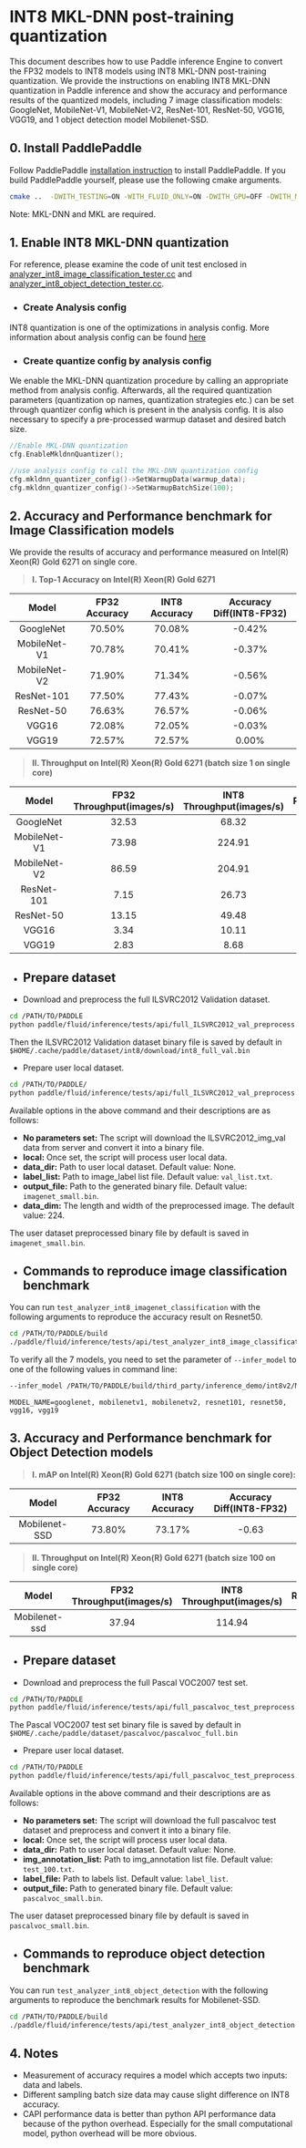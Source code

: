 # INT8 MKL-DNN post-training quantization

This document describes how to use Paddle inference Engine to convert the FP32 models to INT8 models using INT8 MKL-DNN post-training quantization. We provide the instructions on enabling INT8 MKL-DNN quantization in Paddle inference and show the accuracy and performance results of the quantized models, including 7 image classification models: GoogleNet, MobileNet-V1, MobileNet-V2, ResNet-101, ResNet-50, VGG16, VGG19, and 1 object detection model Mobilenet-SSD.

## 0. Install PaddlePaddle

Follow PaddlePaddle [installation instruction](https://www.paddlepaddle.org.cn/documentation/docs/en/install/index_en.html) to install PaddlePaddle. If you build PaddlePaddle yourself, please use the following cmake arguments.

```bash
cmake ..  -DWITH_TESTING=ON -WITH_FLUID_ONLY=ON -DWITH_GPU=OFF -DWITH_MKL=ON -DWITH_MKLDNN=ON -DWITH_INFERENCE_API_TEST=ON -DON_INFER=ON
```

Note: MKL-DNN and MKL are required.

## 1. Enable INT8 MKL-DNN quantization

For reference, please examine the code of unit test enclosed in [analyzer_int8_image_classification_tester.cc](https://github.com/PaddlePaddle/Paddle/blob/develop/paddle/fluid/inference/tests/api/analyzer_int8_image_classification_tester.cc) and [analyzer_int8_object_detection_tester.cc](https://github.com/PaddlePaddle/Paddle/blob/develop/paddle/fluid/inference/tests/api/analyzer_int8_object_detection_tester.cc).

* ### Create Analysis config

INT8 quantization is one of the optimizations in analysis config. More information about analysis config can be found [here](https://www.paddlepaddle.org.cn/documentation/docs/en/advanced_guide/inference_deployment/inference/native_infer_en.html#a-name-use-analysisconfig-to-manage-inference-configurations-use-analysisconfig-to-manage-inference-configurations-a)

* ### Create quantize config by analysis config

We enable the MKL-DNN quantization procedure by calling an appropriate method from analysis config. Afterwards, all the required quantization parameters (quantization op names, quantization strategies etc.) can be set through quantizer config which is present in the analysis config. It is also necessary to specify a pre-processed warmup dataset and desired batch size.

```cpp
//Enable MKL-DNN quantization
cfg.EnableMkldnnQuantizer();

//use analysis config to call the MKL-DNN quantization config
cfg.mkldnn_quantizer_config()->SetWarmupData(warmup_data);
cfg.mkldnn_quantizer_config()->SetWarmupBatchSize(100);
```

## 2. Accuracy and Performance benchmark for Image Classification models

We provide the results of accuracy and performance measured on Intel(R) Xeon(R) Gold 6271 on single core.

>**I. Top-1 Accuracy on Intel(R) Xeon(R) Gold 6271**

|    Model     | FP32 Accuracy | INT8 Accuracy | Accuracy Diff(INT8-FP32) |
|:------------:|:-------------:|:-------------:|:------------------------:|
|  GoogleNet   |    70.50%     |    70.08%     |          -0.42%          |
| MobileNet-V1 |    70.78%     |    70.41%     |          -0.37%          |
| MobileNet-V2 |    71.90%     |    71.34%     |          -0.56%          |
|  ResNet-101  |    77.50%     |    77.43%     |          -0.07%          |
|  ResNet-50   |    76.63%     |    76.57%     |          -0.06%          |
|    VGG16     |    72.08%     |    72.05%     |          -0.03%          |
|    VGG19     |    72.57%     |    72.57%     |          0.00%           |

>**II. Throughput on Intel(R) Xeon(R) Gold 6271 (batch size 1 on single core)**

|    Model     | FP32 Throughput(images/s) | INT8 Throughput(images/s) | Ratio(INT8/FP32) |
|:------------:|:-------------------------:|:-------------------------:|:----------------:|
|  GoogleNet   |           32.53           |           68.32           |       2.13       |
| MobileNet-V1 |           73.98           |          224.91           |       3.04       |
| MobileNet-V2 |           86.59           |          204.91           |       2.37       |
|  ResNet-101  |           7.15            |           26.73           |       3.74       |
|  ResNet-50   |           13.15           |           49.48           |       3.76       |
|    VGG16     |           3.34            |           10.11           |       3.03       |
|    VGG19     |           2.83            |           8.68            |       3.07       |

* ## Prepare dataset

* Download and preprocess the full ILSVRC2012 Validation dataset.

```bash
cd /PATH/TO/PADDLE
python paddle/fluid/inference/tests/api/full_ILSVRC2012_val_preprocess.py
```

Then the ILSVRC2012 Validation dataset binary file is saved by default in `$HOME/.cache/paddle/dataset/int8/download/int8_full_val.bin`

* Prepare user local dataset.

```bash
cd /PATH/TO/PADDLE/
python paddle/fluid/inference/tests/api/full_ILSVRC2012_val_preprocess.py --local --data_dir=/PATH/TO/USER/DATASET --output_file=/PATH/TO/OUTPUT/BINARY
```

Available options in the above command and their descriptions are as follows:
- **No parameters set:** The script will download the ILSVRC2012_img_val data from server and convert it into a binary file.
- **local:** Once set, the script will process user local data.
- **data_dir:** Path to user local dataset. Default value: None.
- **label_list:** Path to image_label list file. Default value: `val_list.txt`.
- **output_file:** Path to the generated binary file. Default value: `imagenet_small.bin`.
- **data_dim:** The length and width of the preprocessed image. The default value: 224.

The user dataset preprocessed binary file by default is saved in `imagenet_small.bin`.


* ## Commands to reproduce image classification benchmark

You can run `test_analyzer_int8_imagenet_classification` with the following arguments to reproduce the accuracy result on Resnet50.

```bash
cd /PATH/TO/PADDLE/build
./paddle/fluid/inference/tests/api/test_analyzer_int8_image_classification --infer_model=third_party/inference_demo/int8v2/resnet50/model --infer_data=$HOME/.cache/paddle/dataset/int8/download/int8_full_val.bin --batch_size=1 --paddle_num_threads=1
```

To verify all the 7 models, you need to set the parameter of `--infer_model` to one of the following values in command line:

```bash
--infer_model /PATH/TO/PADDLE/build/third_party/inference_demo/int8v2/MODEL_NAME/model
```

```text
MODEL_NAME=googlenet, mobilenetv1, mobilenetv2, resnet101, resnet50, vgg16, vgg19
```

## 3. Accuracy and Performance benchmark for Object Detection models

>**I. mAP on Intel(R) Xeon(R) Gold 6271 (batch size 100 on single core):**

|     Model     | FP32 Accuracy | INT8 Accuracy | Accuracy Diff(INT8-FP32) |
|:-------------:|:-------------:|:-------------:|:------------------------:|
| Mobilenet-SSD |    73.80%     |    73.17%     |          -0.63           |

>**II. Throughput on Intel(R) Xeon(R) Gold 6271 (batch size 100 on single core)**

|     Model     | FP32 Throughput(images/s) | INT8 Throughput(images/s) | Ratio(INT8/FP32) |
|:-------------:|:-------------------------:|:-------------------------:|:----------------:|
| Mobilenet-ssd |           37.94           |          114.94           |       3.03       |

* ## Prepare dataset

* Download and preprocess the full Pascal VOC2007 test set.
  
```bash
cd /PATH/TO/PADDLE
python paddle/fluid/inference/tests/api/full_pascalvoc_test_preprocess.py
```

The Pascal VOC2007 test set binary file is saved by default in `$HOME/.cache/paddle/dataset/pascalvoc/pascalvoc_full.bin`

* Prepare user local dataset.

```bash
cd /PATH/TO/PADDLE
python paddle/fluid/inference/tests/api/full_pascalvoc_test_preprocess.py --local --data_dir=/PATH/TO/USER/DATASET --img_annotation_list=/PATH/TO/ANNOTATION/LIST --label_file=/PATH/TO/LABEL/FILE --output_file=/PATH/TO/OUTPUT/FILE
```
Available options in the above command and their descriptions are as follows:
- **No parameters set:** The script will download the full pascalvoc test dataset and preprocess and convert it into a binary file.
- **local:** Once set, the script will process user local data.
- **data_dir:** Path to user local dataset. Default value: None.
- **img_annotation_list:** Path to img_annotation list file. Default value: `test_100.txt`.
- **label_file:** Path to labels list. Default value: `label_list`.
- **output_file:** Path to generated binary file. Default value: `pascalvoc_small.bin`.

The user dataset preprocessed binary file by default is saved in `pascalvoc_small.bin`.

* ## Commands to reproduce object detection benchmark

You can run `test_analyzer_int8_object_detection` with the following arguments to reproduce the benchmark results for Mobilenet-SSD.

```bash
cd /PATH/TO/PADDLE/build
./paddle/fluid/inference/tests/api/test_analyzer_int8_object_detection --infer_model=third_party/inference_demo/int8v2/mobilenet-ssd/model --infer_data=$HOME/.cache/paddle/dataset/pascalvoc/pascalvoc_full.bin --warmup_batch_size=10 --batch_size=100 --paddle_num_threads=1
```

## 4. Notes

* Measurement of accuracy requires a model which accepts two inputs: data and labels.
* Different sampling batch size data may cause slight difference on INT8 accuracy.
* CAPI performance data is better than python API performance data because of the python overhead. Especially for the small computational model, python overhead will be more obvious.
